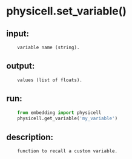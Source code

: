 # physicell.set_variable()

## input:
```
    variable name (string).

```

## output:
```
    values (list of floats).

```

## run:
```python
    from embedding import physicell
    physicell.get_variable('my_variable')

```

## description:
```
    function to recall a custom variable.
```